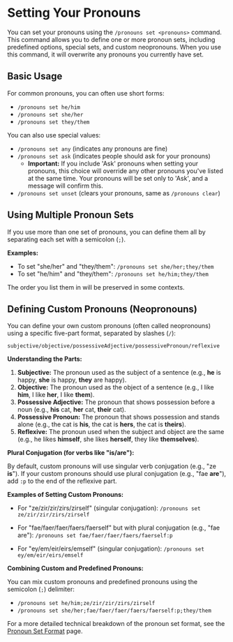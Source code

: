 # Setting Your Pronouns

You can set your pronouns using the `/pronouns set <pronouns>` command. This command allows you to define one or more pronoun sets, including predefined options, special sets, and custom neopronouns. When you use this command, it will overwrite any pronouns you currently have set.

## Basic Usage

For common pronouns, you can often use short forms:

-   `/pronouns set he/him`
-   `/pronouns set she/her`
-   `/pronouns set they/them`

You can also use special values:

-   `/pronouns set any` (indicates any pronouns are fine)
-   `/pronouns set ask` (indicates people should ask for your pronouns)
    -   **Important:** If you include 'Ask' pronouns when setting your pronouns, this choice will override any other pronouns you've listed at the same time. Your pronouns will be set only to 'Ask', and a message will confirm this.
-   `/pronouns set unset` (clears your pronouns, same as `/pronouns clear`)

## Using Multiple Pronoun Sets

If you use more than one set of pronouns, you can define them all by separating each set with a semicolon (`;`).

**Examples:**

-   To set "she/her" and "they/them":
    `/pronouns set she/her;they/them`
-   To set "he/him" and "they/them":
    `/pronouns set he/him;they/them`

The order you list them in will be preserved in some contexts.

## Defining Custom Pronouns (Neopronouns)

You can define your own custom pronouns (often called neopronouns) using a specific five-part format, separated by slashes (`/`):

`subjective/objective/possessiveAdjective/possessivePronoun/reflexive`

**Understanding the Parts:**

1.  **Subjective:** The pronoun used as the subject of a sentence (e.g., **he** is happy, **she** is happy, **they** are happy).
2.  **Objective:** The pronoun used as the object of a sentence (e.g., I like **him**, I like **her**, I like **them**).
3.  **Possessive Adjective:** The pronoun that shows possession before a noun (e.g., **his** cat, **her** cat, **their** cat).
4.  **Possessive Pronoun:** The pronoun that shows possession and stands alone (e.g., the cat is **his**, the cat is **hers**, the cat is **theirs**).
5.  **Reflexive:** The pronoun used when the subject and object are the same (e.g., he likes **himself**, she likes **herself**, they like **themselves**).

**Plural Conjugation (for verbs like "is/are"):**

By default, custom pronouns will use singular verb conjugation (e.g., "ze **is**"). If your custom pronouns should use plural conjugation (e.g., "fae **are**"), add `:p` to the end of the reflexive part.

**Examples of Setting Custom Pronouns:**

-   For "ze/zir/zir/zirs/zirself" (singular conjugation):
    `/pronouns set ze/zir/zir/zirs/zirself`

-   For "fae/faer/faer/faers/faerself" but with plural conjugation (e.g., "fae are"):
    `/pronouns set fae/faer/faer/faers/faerself:p`

-   For "ey/em/eir/eirs/emself" (singular conjugation):
    `/pronouns set ey/em/eir/eirs/emself`

**Combining Custom and Predefined Pronouns:**

You can mix custom pronouns and predefined pronouns using the semicolon (`;`) delimiter:

-   `/pronouns set he/him;ze/zir/zir/zirs/zirself`
-   `/pronouns set she/her;fae/faer/faer/faers/faerself:p;they/them`

For a more detailed technical breakdown of the pronoun set format, see the [Pronoun Set Format](Pronoun-set-format.md) page.
